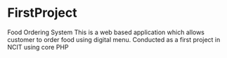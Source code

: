 # FirstProject
Food Ordering System
This is a web based application which allows customer to order food using digital menu.
Conducted as a first project in NCIT using core PHP
